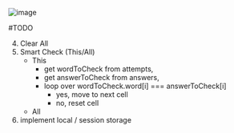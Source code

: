![image](https://puu.sh/FdAqg/52a2452a97.png)

#TODO

4. Clear All
5. Smart Check (This/All)
    - This
        - get wordToCheck from attempts,
        - get answerToCheck from answers,
        - loop over wordToCheck.word[i] === answerToCheck[i]
            - yes, move to next cell
            - no, reset cell
    - All
6. implement local / session storage
